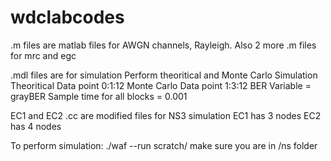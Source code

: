 # wdclabcodes
.m files are matlab files for AWGN channels, Rayleigh. 
Also 2 more .m files for mrc and egc 

.mdl files are for simulation 
Perform theoritical and Monte Carlo Simulation
Theoritical Data point 0:1:12 
Monte Carlo Data point 1:3:12 
BER Variable = grayBER 
Sample time for all blocks = 0.001

EC1 and EC2 .cc are modified files for NS3 simulation
EC1 has 3 nodes 
EC2 has 4 nodes 

To perform simulation: 
./waf --run scratch/<filename _without_.CC>
make sure you are in /ns folder 
